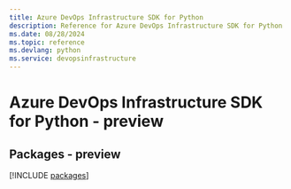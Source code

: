 ```yaml
---
title: Azure DevOps Infrastructure SDK for Python
description: Reference for Azure DevOps Infrastructure SDK for Python
ms.date: 08/28/2024
ms.topic: reference
ms.devlang: python
ms.service: devopsinfrastructure
---
```

# Azure DevOps Infrastructure SDK for Python - preview
## Packages - preview
[!INCLUDE [packages](devops-infrastructure-index.md)]